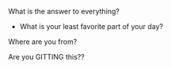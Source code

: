What is the answer to everything?

- What is your least favorite part of your day?

Where are you from?

Are you GITTING this??

